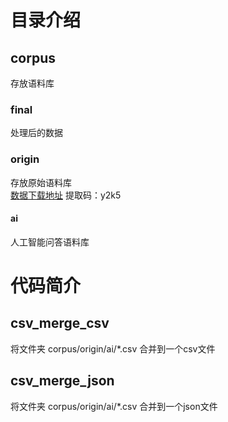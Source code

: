 # 目录介绍

##  corpus
存放语料库

### final
处理后的数据
### origin
存放原始语料库  
[数据下载地址](https://pan.baidu.com/s/1-XbbP2O2n4OaTYG4z8yNvw)
提取码：y2k5
#### ai
人工智能问答语料库




# 代码简介

## csv_merge_csv
将文件夹 corpus/origin/ai/*.csv 合并到一个csv文件

## csv_merge_json
将文件夹 corpus/origin/ai/*.csv 合并到一个json文件




